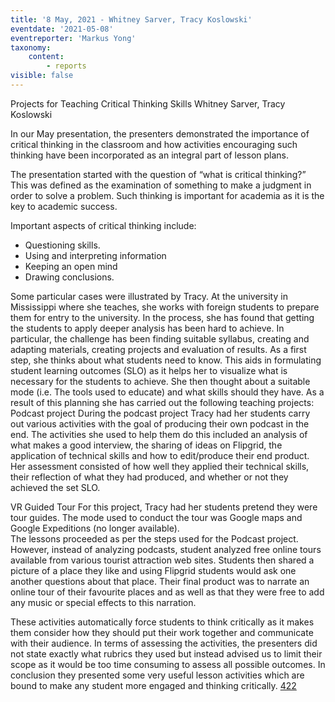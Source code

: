 ```yaml
---
title: '8 May, 2021 - Whitney Sarver, Tracy Koslowski'
eventdate: '2021-05-08'
eventreporter: 'Markus Yong'
taxonomy:
    content:
        - reports
visible: false
---
```


Projects for Teaching Critical Thinking Skills
Whitney Sarver, Tracy Koslowski

In our May presentation, the presenters demonstrated the importance of critical thinking in the classroom and how activities encouraging such thinking have been incorporated  as an integral part of lesson plans. 

The presentation started with the question of “what is critical thinking?” This was defined as the examination of something to make a judgment in order to solve a problem. Such thinking is important for academia as it is the key to academic success.

Important aspects of critical thinking include: 

* Questioning skills. 
* Using and interpreting information
* Keeping an open mind
* Drawing conclusions.

Some particular cases were illustrated by Tracy. At the university in Mississippi where she teaches, she works with foreign students to prepare them for entry to the university. In the process, she has found that getting the students to apply deeper analysis has been hard to achieve. In particular, the challenge has been finding suitable syllabus, creating and adapting materials, creating projects and evaluation of results. As a first step, she thinks about what students need to know. This aids in formulating student learning outcomes (SLO) as it helps her to visualize what is necessary for the students to achieve. She then thought about a suitable mode (i.e. The tools used to educate) and what skills should they have. As a result of this planning she has carried out the following teaching projects:
Podcast project
During the podcast project Tracy had her students carry out various activities with the goal of producing their own podcast in the end. The activities she used to help them do this included an analysis of what makes a good interview, the sharing of ideas on Flipgrid, the application of technical skills and how to edit/produce their end product. Her assessment consisted of how well they applied their technical skills, their reflection of what they had produced, and whether or not they achieved the set SLO.

VR Guided Tour
For this project, Tracy had her students pretend they were tour guides. The mode used to conduct the tour was Google maps and Google Expeditions (no longer available).  
The lessons proceeded as per the steps used for the Podcast project. However, instead of analyzing podcasts, student analyzed free online tours available from various tourist attraction web sites. Students then shared a picture of a place they like and using Flipgrid students would ask  one another questions about that place. Their final product was to narrate an online tour of their favourite places and as well as that they were free to add any music or special effects to this narration.

These activities automatically force students to think critically as it makes them consider how they should put their work together and communicate with their audience. 
In terms of assessing the activities, the presenters did not state exactly what rubrics they used but instead advised us to limit their scope as it would be too time consuming to assess all possible outcomes. 
In conclusion they presented some very useful lesson activities which are bound to make any student more engaged and thinking critically.
<a href="/chapters/kq/schedule/2021/may/08">422</a>
